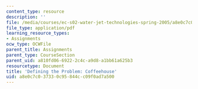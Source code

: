 ```yaml
---
content_type: resource
description: ''
file: /media/courses/ec-s02-water-jet-technologies-spring-2005/a8e0c7c037330c95844cc09f0ad7a500_MITEC_S02S05_dfprob_coffee.pdf
file_type: application/pdf
learning_resource_types:
- Assignments
ocw_type: OCWFile
parent_title: Assignments
parent_type: CourseSection
parent_uid: a810fd06-6922-2c4c-a9d8-a1bb61a625b3
resourcetype: Document
title: 'Defining the Problem: Coffeehouse'
uid: a8e0c7c0-3733-0c95-844c-c09f0ad7a500
---
```

